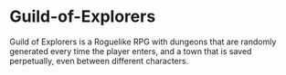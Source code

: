 # Guild-of-Explorers
Guild of Explorers is a Roguelike RPG with dungeons that are randomly generated every time the player enters, and a town that is saved perpetually, even between different characters.
